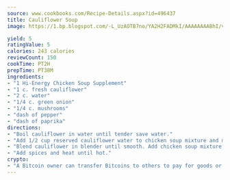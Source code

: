 ```yaml
---
source: www.cookbooks.com/Recipe-Details.aspx?id=496437
title: Cauliflower Soup
image: https://1.bp.blogspot.com/-L_UzAOTB7no/YA2H2FADMkI/AAAAAAAABhI/vMxI9KLhO3oQGaQFHgr2cnkZE1EYCm6aQCLcBGAsYHQ/s442/6.png

yield: 5
ratingValue: 5
calories: 243 calories
reviewCount: 150
cookTime: PT2H
prepTime: PT38M
ingredients:
- "1 Hi-Energy Chicken Soup Supplement"
- "1 c. fresh cauliflower"
- "2 c. water"
- "1/4 c. green onion"
- "1/4 c. mushrooms"
- "dash of pepper"
- "dash of paprika"
directions:
- "Boil cauliflower in water until tender save water."
- "Add 1/2 cup reserved cauliflower water to chicken soup mixture and mix together in a bowl."
- "Blend cauliflower in blender until smooth. Add chicken soup mixture, mushrooms and green onion to cauliflower and blend."
- "Add spices and heat until hot."
crypto:
- "A Bitcoin owner can transfer Bitcoins to others to pay for goods or services."
---
```

